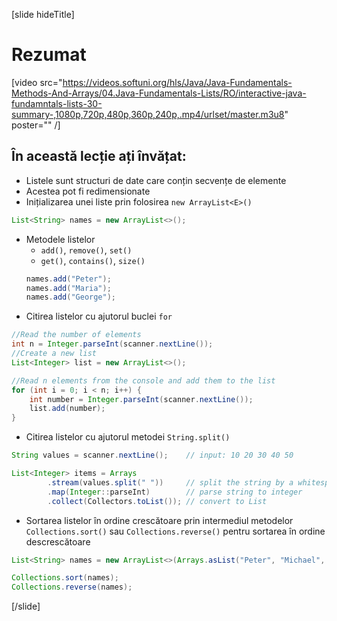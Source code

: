 [slide hideTitle]
# Rezumat

[video src="https://videos.softuni.org/hls/Java/Java-Fundamentals-Methods-And-Arrays/04.Java-Fundamentals-Lists/RO/interactive-java-fundamntals-lists-30-summary-,1080p,720p,480p,360p,240p,.mp4/urlset/master.m3u8" poster="" /]

## În această lecție ați învățat:
- Listele sunt structuri de date care conțin secvențe de elemente
- Acestea pot fi redimensionate
- Inițializarea unei liste prin folosirea `new ArrayList<E>()`
``` java
List<String> names = new ArrayList<>();
```
- Metodele listelor
    - `add()`, `remove()`, `set()`
    - `get()`, `contains()`, `size()`
    ``` java
    names.add("Peter");
   names.add("Maria");
   names.add("George");
    ```
- Citirea listelor cu ajutorul buclei `for`

```java
//Read the number of elements
int n = Integer.parseInt(scanner.nextLine()); 
//Create a new list
List<Integer> list = new ArrayList<>(); 

//Read n elements from the console and add them to the list
for (int i = 0; i < n; i++) { 
    int number = Integer.parseInt(scanner.nextLine());   
    list.add(number); 
}
```
- Citirea listelor cu ajutorul metodei `String.split()`

``` java
String values = scanner.nextLine();    // input: 10 20 30 40 50

List<Integer> items = Arrays
        .stream(values.split(" "))     // split the string by a whitespace
        .map(Integer::parseInt)        // parse string to integer
        .collect(Collectors.toList()); // convert to List
```

- Sortarea listelor în ordine crescătoare prin intermediul metodelor `Collections.sort()` sau `Collections.reverse()` pentru sortarea în ordine descrescătoare

```java
List<String> names = new ArrayList<>(Arrays.asList("Peter", "Michael", "George", "Victor", "John", "Alexander"));

Collections.sort(names);
Collections.reverse(names);
```

[/slide]


